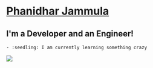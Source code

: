 # [Phanidhar Jammula](https://github.com/PhanidharJammula)

## I'm a Developer and an Engineer!
    - :seedling: I am currently learning something crazy


![](https://komarev.com/ghpvc/?username=PhanidharJammula&style=flat-square)
